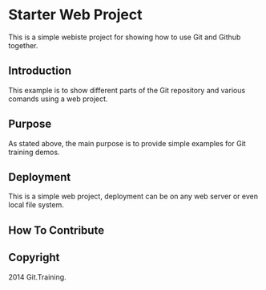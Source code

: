 # Starter Web Project

This is a simple webiste project for showing how to use Git and Github together.

## Introduction

This example is to show different parts of the Git repository and various comands using a web project.

## Purpose

As stated above, the main purpose is to provide simple examples for Git training demos.

## Deployment

This is a simple web project, deployment can be on any web server or even local file system.

## How To Contribute

## Copyright

2014 Git.Training.